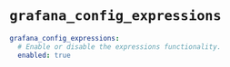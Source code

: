 # `grafana_config_expressions`

```yaml
grafana_config_expressions:
  # Enable or disable the expressions functionality.
  enabled: true
```
